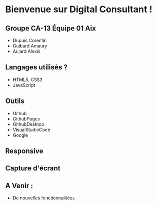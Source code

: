 # Bienvenue sur Digital Consultant !

## Groupe CA-13 Équipe 01 Aix
+ Dupuis Corentin
+ Guibard Amaury
+ Aujard Alexis
 
## Langages utilisés ?
+ HTML5, CSS3
+ JavaScript

## Outils
+ Github
+ GithubPages
+ GithubDesktop
+ VisualStudioCode
+ Google

## Responsive
## Capture d'écrant
## A Venir :
+ De nouvelles fonctionnalitées
